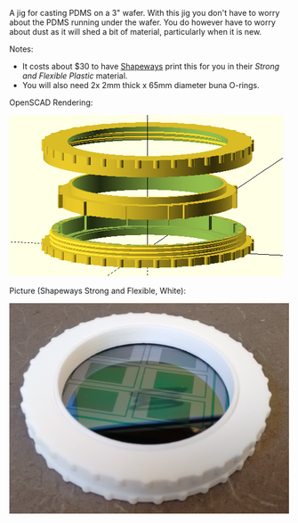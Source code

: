 
A jig for casting PDMS on a 3" wafer. With this jig you don't have to worry about the PDMS running under the wafer. You do however have to worry about dust as it will shed a bit of material, particularly when it is new.

Notes:
* It costs about $30 to have [Shapeways](http://http://www.shapeways.com/) print this for you in their *Strong and Flexible Plastic* material.
* You will also need 2x 2mm thick x 65mm diameter buna O-rings.

OpenSCAD Rendering:

![Image of PDMS caster](pdms_caster_openscad.png)

Picture (Shapeways Strong and Flexible, White):

![Image of PDMS caster](pdms_caster.png)
